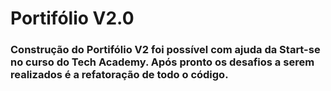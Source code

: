 # Portifólio V2.0

### Construção do Portifólio V2 foi possível com  ajuda da Start-se no curso do Tech Academy. Após pronto os desafios a serem realizados é a refatoração de todo o código. 

